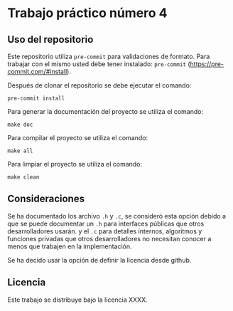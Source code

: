 # Trabajo práctico número 4

## Uso del repositorio

Este repositorio utiliza `pre-commit` para validaciones de formato. Para trabajar con el mismo usted debe tener instalado: `pre-commit` (https://pre-commit.com/#install).

Después de clonar el repositorio se debe ejecutar el comando:

```
pre-commit install
```

Para generar la documentación del proyecto se utiliza el comando:

```
make doc
```

Para compilar el proyecto se utiliza el comando:

```
make all
```

Para limpiar el proyecto se utiliza el comando:

```
make clean
```
## Consideraciones

Se ha documentado los archivo `.h` y `.c`, se consideró esta opción debido a que se puede documentar un `.h` para interfaces públicas que otros desarrolladores usarán. y el `.c` para detalles internos, algoritmos y funciones privadas que otros desarrolladores no necesitan conocer a menos que trabajen en la implementación.

Se ha decido usar la opción de definir la licencia desde github.

## Licencia

Este trabajo se distribuye bajo la licencia XXXX.
